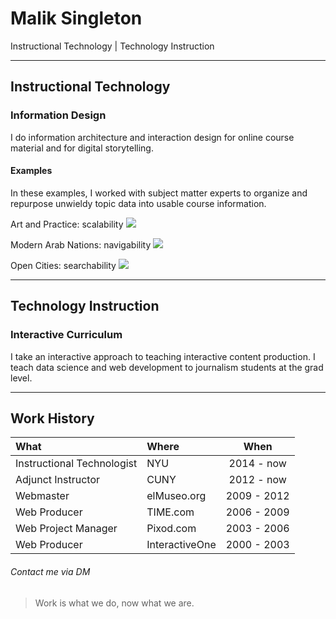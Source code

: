# Malik Singleton
Instructional Technology | Technology Instruction

---

## Instructional Technology

### Information Design
I do information architecture and interaction design for online course material and for digital storytelling.

#### Examples
In these examples, I worked with subject matter experts to organize and repurpose unwieldy topic data into usable course information.

Art and Practice: scalability
![](https://i.imgur.com/SUcoXxQ.jpg)

Modern Arab Nations: navigability
![](https://i.imgur.com/G1rFLNF.jpg)

Open Cities: searchability
![](https://i.imgur.com/sNyFRS9.jpg)

---

## Technology Instruction

### Interactive Curriculum
I take an interactive approach to teaching interactive content production. I teach data science and web development to journalism students at the grad level.

---

## Work History

|What|Where|When|
|:--|:--|:--:|
|Instructional Technologist|NYU|2014 - now|
|Adjunct Instructor|CUNY|2012 - now|
|Webmaster|elMuseo.org|2009 - 2012|
|Web Producer|TIME.com|2006 - 2009|
|Web Project Manager|Pixod.com|2003 - 2006|
|Web Producer|InteractiveOne|2000 - 2003|

###### Contact me via DM

>Work is what we do, now what we are.
